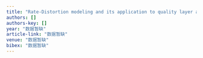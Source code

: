 ```yaml
---
title: "Rate-Distortion modeling and its application to quality layer assignment in SVC/H. 264 Fine-Granular SNR scalable videos"
authors: []
authors-key: []
year: "数据暂缺"
article-link: "数据暂缺"
venue: "数据暂缺"
bibex: "数据暂缺"
---
```

